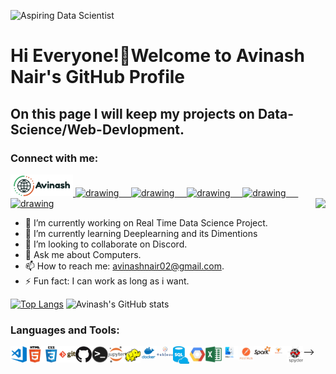 

![Aspiring Data Scientist ](https://media-exp1.licdn.com/dms/image/C4D16AQFg6OL56NIVUg/profile-displaybackgroundimage-shrink_350_1400/0/1599970659833?e=1625097600&v=beta&t=Luf4SHmDO3NPdTCRRZCe5iHd81DbCd26OSDzt4GwuvA)

# Hi Everyone!👋Welcome to Avinash Nair's GitHub Profile


## On this page I will keep my projects on Data-Science/Web-Devlopment.















### Connect with me:
<a href="https://avinashnair02.github.io/">
 <img src='https://github.com/avinashnair02/avinashnair02/blob/main/c6770e5bfda14cb68672a049acf41b28-2.png' alt='website'  width="100">
</a> 
<a href="https://www.youtube.com/channel/UCdpwSFqh93iPtyaGXJq3wIQ">
 <img src="https://res.cloudinary.com/importdata/image/upload/v1595012354/yt_logo_jjgys4.png" alt="drawing" width="100"/>&nbsp;&nbsp;&nbsp;&nbsp;
</a> 
 <a href="https://avinashnair02.medium.com/">
  <img src="https://res.cloudinary.com/importdata/image/upload/v1595012354/medium_mono_hoz0z5.png" alt="drawing" width="35"/>&nbsp;&nbsp;&nbsp;&nbsp;
</a> 
  <a href="https://twitter.com/avinashnair22">
   <img src="https://res.cloudinary.com/importdata/image/upload/v1595012924/Twitter_Logo_Blue_gbtagu.png" alt="drawing" width="40"/>&nbsp;&nbsp;&nbsp;&nbsp;
 </a> 
   <a href="https://www.linkedin.com/in/avinash-nair-299b72157/">
    <img src="https://res.cloudinary.com/importdata/image/upload/v1595012354/linkedin_t9qiwy.png" alt="drawing" width="100"/> &nbsp;&nbsp;&nbsp;&nbsp;
 </a> 
    <a href="https://www.kaggle.com/avinashnairtech">
     <img src="https://res.cloudinary.com/importdata/image/upload/v1595012924/kaggle_ksaktb.png" alt="drawing" width="75"/>
 </a> 

  
 <img align="right" src="http://inews.gtimg.com/newsapp_match/0/10903293331/0" height="250">

- 🔭 I’m currently working on Real Time Data Science Project.
- 🌱 I’m currently learning Deeplearning and its Dimentions
- 👯 I’m looking to collaborate on Discord.
- 💬 Ask me about Computers.
- 📫 How to reach me: avinashnair02@gmail.com.
- ⚡ Fun fact: I can work as long as i want.



[![Top Langs](https://github-readme-stats.vercel.app/api/top-langs/?username=avinashnair02&layout=compact)](https://github.com/anuraghazra/github-readme-stats)
![Avinash's GitHub stats](https://github-readme-stats.vercel.app/api?username=avinashnair02&show_icons=true)


### Languages and Tools:

<img align="left" alt="Visual Studio Code" width="26px" src="https://raw.githubusercontent.com/github/explore/80688e429a7d4ef2fca1e82350fe8e3517d3494d/topics/visual-studio-code/visual-studio-code.png" />
<img align="left" alt="HTML5" width="26px" src="https://raw.githubusercontent.com/github/explore/80688e429a7d4ef2fca1e82350fe8e3517d3494d/topics/html/html.png" />
<img align="left" alt="CSS3" width="26px" src="https://raw.githubusercontent.com/github/explore/80688e429a7d4ef2fca1e82350fe8e3517d3494d/topics/css/css.png" />
<img align="left" alt="Git" width="26px" src="https://raw.githubusercontent.com/github/explore/80688e429a7d4ef2fca1e82350fe8e3517d3494d/topics/git/git.png" />
<img align="left" alt="GitHub" width="26px" src="https://raw.githubusercontent.com/github/explore/78df643247d429f6cc873026c0622819ad797942/topics/github/github.png" />
<img align="left" alt="Terminal" width="26px" src="https://raw.githubusercontent.com/github/explore/80688e429a7d4ef2fca1e82350fe8e3517d3494d/topics/terminal/terminal.png" />
<img align="left" alt="Terminal" width="26px" src="https://github.com/avinashnair02/avinashnair02/blob/main/PngItem_2413971.png" />
<img align="left" alt="hadoop" width="26px" src="https://github.com/avinashnair02/avinashnair02/blob/main/haddop.png" />
<img align="left" alt="Docker" width="26px" src="https://github.com/avinashnair02/avinashnair02/blob/main/docker.jpeg" />
<img align="left" alt="Tab" width="26px" src="https://github.com/avinashnair02/avinashnair02/blob/main/Tab.png" />
<img align="left" alt="sql" width="26px" src="https://github.com/avinashnair02/avinashnair02/blob/main/Slq.png" />
<img align="left" alt="gcp" width="26px" src="https://github.com/avinashnair02/avinashnair02/blob/main/Gcp.jpeg" />
<img align="left" alt="Excel" width="26px" src="https://github.com/avinashnair02/avinashnair02/blob/main/Excel.png" />
<img align="left" alt="MAc" width="26px" src="https://github.com/avinashnair02/avinashnair02/blob/main/mac.png" />
<img align="left" alt="postman" width="26px" src="https://github.com/avinashnair02/avinashnair02/blob/main/postman.jpeg" />
<img align="left" alt="Spark" width="26px" src="https://github.com/avinashnair02/avinashnair02/blob/main/spark.png" />
<img align="left" alt="TEnsor" width="26px" src="https://github.com/avinashnair02/avinashnair02/blob/main/tensor.png" />
<img align="left" alt="TEnsor" width="26px" src="https://github.com/avinashnair02/avinashnair02/blob/main/ceddf5ac580a247b9ddbcc6a260e6f8f.png" />




 -->
